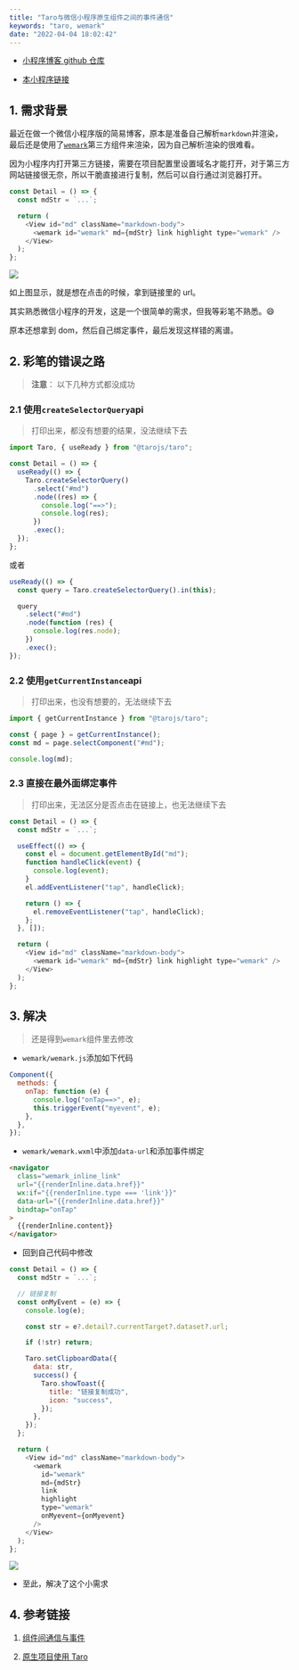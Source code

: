 ```yaml
---
title: "Taro与微信小程序原生组件之间的事件通信"
keywords: "taro, wemark"
date: "2022-04-04 18:02:42"
---
```


- [小程序博客 github 仓库](https://github.com/sRect/wechat-blog)

- [本小程序链接](#小程序://sRect的个人博客/sRect的个人博客/Z1MPSUtT7bnfPFd)

## 1. 需求背景

最近在做一个微信小程序版的简易博客，原本是准备自己解析`markdown`并渲染，最后还是使用了[`wemark`](https://github.com/TooBug/wemark)第三方组件来渲染，因为自己解析渲染的很难看。

因为小程序内打开第三方链接，需要在项目配置里设置域名才能打开，对于第三方网站链接很无奈，所以干脆直接进行复制，然后可以自行通过浏览器打开。

```javascript
const Detail = () => {
  const mdStr = `...`;

  return (
    <View id="md" className="markdown-body">
      <wemark id="wemark" md={mdStr} link highlight type="wemark" />
    </View>
  );
};
```

![ ](cloud://env-7grplnfr5d33d356.656e-env-7grplnfr5d33d356-1256121307/img/taro-wemark/link.png)

如上图显示，就是想在点击的时候，拿到链接里的 url。

其实熟悉微信小程序的开发，这是一个很简单的需求，但我等彩笔不熟悉。😄

原本还想拿到 dom，然后自己绑定事件，最后发现这样错的离谱。

## 2. 彩笔的错误之路

> **注意**： 以下几种方式都没成功

### 2.1 使用`createSelectorQuery`api

> 打印出来，都没有想要的结果，没法继续下去

```javascript
import Taro, { useReady } from "@tarojs/taro";

const Detail = () => {
  useReady(() => {
    Taro.createSelectorQuery()
      .select("#md")
      .node((res) => {
        console.log("==>");
        console.log(res);
      })
      .exec();
  });
};
```

或者

```javascript
useReady(() => {
  const query = Taro.createSelectorQuery().in(this);

  query
    .select("#md")
    .node(function (res) {
      console.log(res.node);
    })
    .exec();
});
```

### 2.2 使用`getCurrentInstance`api

> 打印出来，也没有想要的，无法继续下去

```javascript
import { getCurrentInstance } from "@tarojs/taro";

const { page } = getCurrentInstance();
const md = page.selectComponent("#md");

console.log(md);
```

### 2.3 直接在最外面绑定事件

> 打印出来，无法区分是否点击在链接上，也无法继续下去

```javascript
const Detail = () => {
  const mdStr = `...`;

  useEffect(() => {
    const el = document.getElementById("md");
    function handleClick(event) {
      console.log(event);
    }
    el.addEventListener("tap", handleClick);

    return () => {
      el.removeEventListener("tap", handleClick);
    };
  }, []);

  return (
    <View id="md" className="markdown-body">
      <wemark id="wemark" md={mdStr} link highlight type="wemark" />
    </View>
  );
};
```

## 3. 解决

> 还是得到`wemark`组件里去修改

- `wemark/wemark.js`添加如下代码

```javascript
Component({
  methods: {
    onTap: function (e) {
      console.log("onTap==>", e);
      this.triggerEvent("myevent", e);
    },
  },
});
```

- `wemark/wemark.wxml`中添加`data-url`和添加事件绑定

```html
<navigator
  class="wemark_inline_link"
  url="{{renderInline.data.href}}"
  wx:if="{{renderInline.type === 'link'}}"
  data-url="{{renderInline.data.href}}"
  bindtap="onTap"
>
  {{renderInline.content}}
</navigator>
```

- 回到自己代码中修改

```javascript
const Detail = () => {
  const mdStr = `...`;

  // 链接复制
  const onMyEvent = (e) => {
    console.log(e);

    const str = e?.detail?.currentTarget?.dataset?.url;

    if (!str) return;

    Taro.setClipboardData({
      data: str,
      success() {
        Taro.showToast({
          title: "链接复制成功",
          icon: "success",
        });
      },
    });
  };

  return (
    <View id="md" className="markdown-body">
      <wemark
        id="wemark"
        md={mdStr}
        link
        highlight
        type="wemark"
        onMyevent={onMyevent}
      />
    </View>
  );
};
```

![ ](cloud://env-7grplnfr5d33d356.656e-env-7grplnfr5d33d356-1256121307/img/taro-wemark/dataset.png)

- 至此，解决了这个小需求

## 4. 参考链接

1. [组件间通信与事件](https://developers.weixin.qq.com/miniprogram/dev/framework/custom-component/events.html)

2. [原生项目使用 Taro](https://taro-docs.jd.com/taro/docs/taro-in-miniapp/#%E7%BB%84%E4%BB%B6%E9%97%B4%E9%80%9A%E4%BF%A1%E4%B8%8E%E4%BA%8B%E4%BB%B6)
